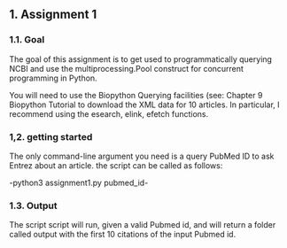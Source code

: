 ## 1. Assignment 1
### 1.1. Goal
The goal of this assignment is to get used to programmatically querying NCBI and use the multiprocessing.Pool construct for concurrent programming in Python.

You will need to use the Biopython Querying facilities (see: Chapter 9 Biopython Tutorial to download the XML data for 10 articles. In particular, I recommend using the esearch, elink, efetch functions.

### 1,2. getting started
The only command-line argument you need is a query PubMed ID to ask Entrez about an article. the script can be called as follows:

-python3 assignment1.py pubmed_id-

### 1.3. Output
The script script will run, given a valid Pubmed id, and will return a folder called output with the first 10 citations of the input Pubmed id.


